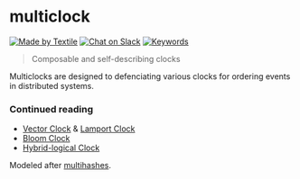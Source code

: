 # multiclock

[![Made by Textile](https://img.shields.io/badge/made%20by-Textile-informational.svg?style=popout-square)](https://textile.io)
[![Chat on Slack](https://img.shields.io/badge/slack-slack.textile.io-informational.svg?style=popout-square)](https://slack.textile.io)
[![Keywords](https://img.shields.io/github/package-json/keywords/textileio/multiclock.svg?style=popout-square)](./)

> Composable and self-describing clocks

Multiclocks are designed to defenciating various clocks for ordering events in distributed systems. 

### Continued reading

* [Vector Clock](https://en.wikipedia.org/wiki/Vector_clock) & [Lamport Clock](https://www.cs.rutgers.edu/~pxk/417/notes/clocks/index.html)
* [Bloom Clock](https://talk.fission.codes/t/the-bloom-clock/201)
* [Hybrid-logical Clock](http://sergeiturukin.com/2017/06/26/hybrid-logical-clocks.html)

Modeled after [multihashes](https://github.com/multiformats/multihash).
